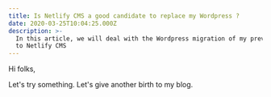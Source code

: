 ```yaml
---
title: Is Netlify CMS a good candidate to replace my Wordpress ?
date: 2020-03-25T10:04:25.000Z
description: >-
  In this article, we will deal with the Wordpress migration of my previous blog
  to Netlify CMS
---
```

Hi folks,

Let's try something. Let's give another birth to my blog.